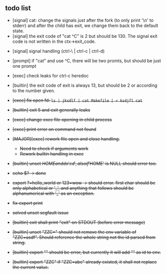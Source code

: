 
## todo list

- [signal] cat: change the signals just after the fork (to only print '\n' to stderr) and after the child has exit, we change them back to the default state.
- [signal] the exit code of "cat ^C" is 2 but should be 130. The signal exit code is not written in the ctx->exit_code.
<!-- - [heredoc]  -->
- [signal] signal handling (ctrl-\ | ctrl-c | ctrl-d)
- [prompt] if "cat" and use ^C, there will be two promts, but should be just one prompt
- [exec] check leaks for ctrl-c heredoc
- [builtin] the exit code of exit is always 13, but should be 2 or according to the number given.

- ~~[exec] fix open fd: `ls | jksdlf | cat Makefile | < ksdjfl cat`~~
- ~~[builtin] exit 5 and exit generally leaks~~
- ~~[exec] change exec file opening in child process~~
- ~~[exec] print error on command not found~~
- ~~[MAJOR][exec] rework file open and close handling.~~
	- ~~Need to check if arguments work~~
	- ~~Rework builtin handling in exec~~
- ~~[builtin] unset $HOME and do 'cd', also if '$HOME' is NULL should error too.~~
- ~~echo $? -> done~~
- ~~export ?=hello_world or 123=wow -> should error. first char should be only alphabetical or '\_', and anything that follows should be alphanumerical with '\_' as an exception.~~
- ~~fix export print~~
- ~~solved unset segfault issue~~
- ~~[builtin] exit shall print "exit" on STDOUT (before error message)~~
- ~~[builtin] unset "ZZC=" should not remove the env variable of "ZZC=asdf". Should reference the whole string not the id parsed from string.~~
- ~~[builtin] export "" should be error, but currently it will add "" as id to env.~~
- ~~[builtin] export "ZZC" if "ZZC=abc" already existed, it shall not replace the current value.~~
